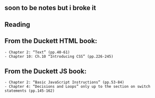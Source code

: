 ## soon to be notes but i broke it

## Reading

## From the Duckett HTML book:

    - Chapter 2: “Text” (pp.40-61)
    - Chapter 10: Ch.10 “Introducing CSS” (pp.226-245)

## From the Duckett JS book:

    - Chapter 2: “Basic JavaScript Instructions” (pp.53-84)
    - Chapter 4: “Decisions and Loops” only up to the section on switch statements (pp.145-162)
